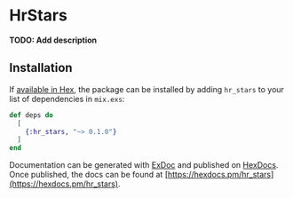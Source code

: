 # HrStars

**TODO: Add description**

## Installation

If [available in Hex](https://hex.pm/docs/publish), the package can be installed
by adding `hr_stars` to your list of dependencies in `mix.exs`:

```elixir
def deps do
  [
    {:hr_stars, "~> 0.1.0"}
  ]
end
```

Documentation can be generated with [ExDoc](https://github.com/elixir-lang/ex_doc)
and published on [HexDocs](https://hexdocs.pm). Once published, the docs can
be found at [https://hexdocs.pm/hr_stars](https://hexdocs.pm/hr_stars).

